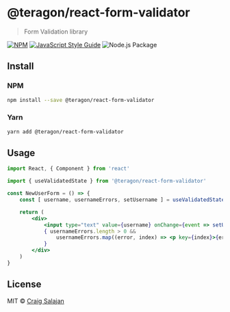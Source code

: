 # @teragon/react-form-validator

> Form Validation library

[![NPM](https://img.shields.io/npm/v/@teragon/react-form-validator.svg)](https://www.npmjs.com/package/@teragon/react-form-validator) [![JavaScript Style Guide](https://img.shields.io/badge/code_style-standard-brightgreen.svg)](https://standardjs.com) ![Node.js Package](https://github.com/csalajan/react-form-validator/workflows/Node.js%20Package/badge.svg)

## Install

### NPM
```bash
npm install --save @teragon/react-form-validator
```

### Yarn
```bash
yarn add @teragon/react-form-validator
```

## Usage

```jsx
import React, { Component } from 'react'

import { useValidatedState } from '@teragon/react-form-validator'

const NewUserForm = () => {
    const [ username, usernameErrors, setUsername ] = useValidatedState("", "string|required");

    return (
        <div>
            <input type="text" value={username} onChange={event => setUsername(event.target.value)} />
            { usernameErrors.length > 0 &&
                usernameErrors.map((error, index) => <p key={index}>{error}</p>)
            }
        </div>
    )
}
```

## License

MIT © [Craig Salajan](https://github.com/csalajan)
